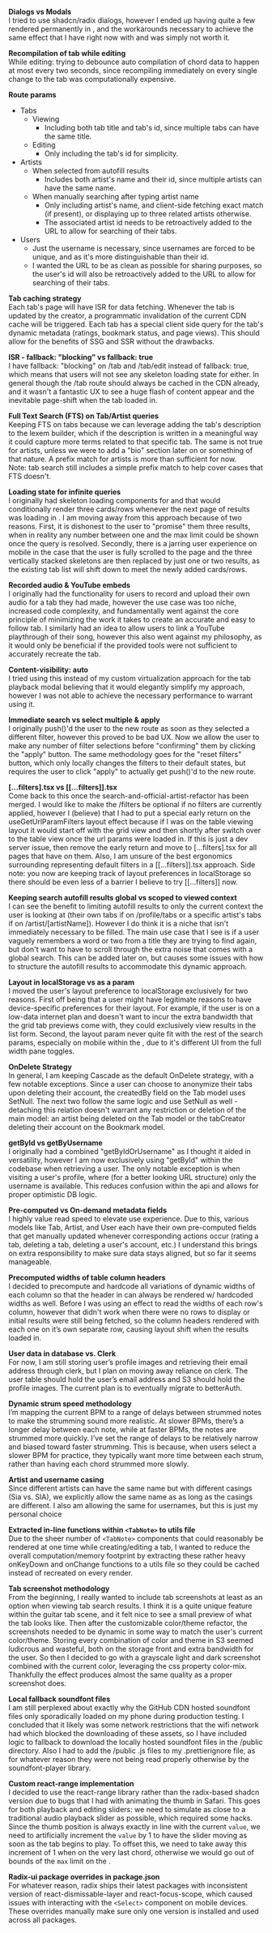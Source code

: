 **Dialogs vs Modals**  
I tried to use shadcn/radix dialogs, however I ended up having quite a few rendered permanently in <Tab />, and the workarounds necessary to achieve the same effect that I have right now with <FocusTrap> and <AnimatePresence> was simply not worth it.

**Recompilation of tab while editing**  
While editing: trying to debounce auto compilation of chord data to happen at most every two seconds, since recompiling immediately on every single change to the tab was computationally expensive.

**Route params**

- Tabs
  - Viewing
    - Including both tab title and tab's id, since multiple tabs can have the same title.
  - Editing
    - Only including the tab's id for simplicity.
- Artists
  - When selected from autofill results
    - Includes both artist's name and their id, since multiple artists can have the same name.
  - When manually searching after typing artist name
    - Only including artist's name, and client-side fetching exact match (if present), or displaying up to three related artists otherwise.
    - The associated artist id needs to be retroactively added to the URL to allow for searching of their tabs.
- Users
  - Just the username is necessary, since usernames are forced to be unique, and as it's more distinguishable than their id.
  - I wanted the URL to be as clean as possible for sharing purposes, so the user's id will also be retroactively added to the URL to allow for searching of their tabs.

**Tab caching strategy**  
Each tab's page will have ISR for data fetching. Whenever the tab is updated by the creator, a programmatic invalidation of the current CDN cache will be triggered. Each tab has a special client side query for the tab's dynamic metadata (ratings, bookmark status, and page views). This should allow for the benefits of SSG and SSR without the drawbacks.

**ISR - fallback: "blocking" vs fallback: true**  
I have fallback: "blocking" on /tab and /tab/edit instead of fallback: true, which means that users will not see any skeleton loading state for either. In general though the /tab route should always be cached in the CDN already, and it wasn't a fantastic UX to see a huge flash of content appear and the inevitable page-shift when the tab loaded in.

**Full Text Search (FTS) on Tab/Artist queries**  
Keeping FTS on tabs because we can leverage adding the tab's description to the lexem builder, which if the description is written in a meaningful way it could capture more terms related to that specific tab. The same is not true for artists, unless we were to add a "bio" section later on or something of that nature. A prefix match for artists is more than sufficient for now.  
Note: tab search still includes a simple prefix match to help cover cases that FTS doesn't.

**Loading state for infinite queries**  
I originally had skeleton loading components for <GridTabCard /> and <TableTabRow /> that would conditionally render three cards/rows whenever the next page of results was loading in <SearchResults />. I am moving away from this approach because of two reasons. First, it is dishonest to the user to "promise" them three results, when in reality any number between one and the max limit could be shown once the query is resolved. Secondly, there is a jarring user experience on mobile in the case that the user is fully scrolled to the page and the three vertically stacked skeletons are then replaced by just one or two results, as the existing tab list will shift down to meet the newly added cards/rows.

**Recorded audio & YouTube embeds**  
I originally had the functionality for users to record and upload their own audio for a tab they had made, however the use case was too niche, increased code complexity, and fundamentally went against the core principle of minimizing the work it takes to create an accurate and easy to follow tab. I similarly had an idea to allow users to link a YouTube playthrough of their song, however this also went against my philosophy, as it would only be beneficial if the provided tools were not sufficient to accurately recreate the tab.

**Content-visibility: auto**  
I tried using this instead of my custom virtualization approach for the tab playback modal believing that it would elegantly simplify my approach, however I was not able to achieve the necessary performance to warrant using it.

**Immediate search vs select multiple & apply**  
I originally push()'d the user to the new route as soon as they selected a different filter, however this proved to be bad UX. Now we allow the user to make any number of filter selections before "confirming" them by clicking the "apply" button. The same methodology goes for the "reset filters" button, which only locally changes the filters to their default states, but requires the user to click "apply" to actually get push()'d to the new route.

**[...filters].tsx vs [[...filters]].tsx**  
Come back to this once the search-and-official-artist-refactor has been merged. I would like to make the /filters be optional if no filters are currently applied, however I (believe) that I had to put a special early return on the useGetUrlParamFilters layout effect because if I was on the table viewing layout it would start off with the grid view and then shortly after switch over to the table view once the url params were loaded in. If this is just a dev server issue, then remove the early return and move to [...filters].tsx for all pages that have <SearchResults /> on them. Also, I am unsure of the best ergonomics surrounding representing default filters in a [[...filters]].tsx approach. Side note: you now are keeping track of layout preferences in localStorage so there should be even less of a barrier I believe to try [[...filters]] now.

**Keeping search autofill results global vs scoped to viewed context**  
I can see the benefit to limiting autofill results to only the current context the user is looking at (their own tabs if on /profile/tabs or a specific artist's tabs if on /artist/[artistName]). However I do think it is a niche that isn't immediately necessary to be filled. The main use case that I see is if a user vaguely remembers a word or two from a title they are trying to find again, but don't want to have to scroll through the extra noise that comes with a global search. This can be added later on, but causes some issues with how to structure the autofill results to accommodate this dynamic approach.

**Layout in localStorage vs as a param**  
I moved the user's layout preference to localStorage exclusively for two reasons. First off being that a user might have legitimate reasons to have device-specific preferences for their layout. For example, if the user is on a low-data internet plan and doesn't want to incur the extra bandwidth that the grid tab previews come with, they could exclusively view results in the list form. Second, the layout param never quite fit with the rest of the search params, especially on mobile within the <Drawer>, due to it's different UI from the full width pane toggles.

**OnDelete Strategy**  
In general, I am keeping Cascade as the default OnDelete strategy, with a few notable exceptions. Since a user can choose to anonymize their tabs upon deleting their account, the createdBy field on the Tab model uses SetNull. The next two follow the same logic and use SetNull as well - detaching this relation doesn't warrant any restriction or deletion of the main model: an artist being deleted on the Tab model or the tabCreator deleting their account on the Bookmark model.

**getById vs getByUsername**  
I originally had a combined "getByIdOrUsername" as I thought it aided in versatility, however I am now exclusively using "getById" within the codebase when retrieving a user. The only notable exception is when visiting a user's profile, where (for a better looking URL structure) only the username is available. This reduces confusion within the api and allows for proper optimistic DB logic.

**Pre-computed vs On-demand metadata fields**  
I highly value read speed to elevate use experience. Due to this, various models like Tab, Artist, and User each have their own pre-computed fields that get manually updated whenever corresponding actions occur (rating a tab, deleting a tab, deleting a user's account, etc.) I understand this brings on extra responsibility to make sure data stays aligned, but so far it seems manageable.

**Precomputed widths of table column headers**  
I decided to precompute and hardcode all variations of dynamic widths of each column so that the header in <SearchResults /> can always be rendered w/ hardcoded widths as well. Before I was using an effect to read the widths of each row's column, however that didn't work when there were no rows to display or initial results were still being fetched, so the column headers rendered with each one on it’s own separate row, causing layout shift when the results loaded in.

**User data in database vs. Clerk**  
For now, I am still storing user’s profile images and retrieving their email address through clerk, but I plan on moving away reliance on clerk. The user table should hold the user’s email address and S3 should hold the profile images. The current plan is to eventually migrate to betterAuth.

**Dynamic strum speed methodology**  
I’m mapping the current BPM to a range of delays between strummed notes to make the strumming sound more realistic. At slower BPMs, there’s a longer delay between each note, while at faster BPMs, the notes are strummed more quickly. I’ve set the range of delays to be relatively narrow and biased toward faster strumming. This is because, when users select a slower BPM for practice, they typically want more time between each strum, rather than having each chord strummed more slowly.

**Artist and username casing**  
Since different artists can have the same name but with different casings (Sia vs. SIA), we explicitly allow the same name as as long as the casings are different. I also am allowing the same for usernames, but this is just my personal choice

**Extracted in-line functions within `<TabNote>` to utils file**  
Due to the sheer number of `<TabNote>` components that could reasonably be rendered at one time while creating/editing a tab, I wanted to reduce the overall computation/memory footprint by extracting these rather heavy onKeyDown and onChange functions to a utils file so they could be cached instead of recreated on every render.

**Tab screenshot methodology**  
From the beginning, I really wanted to include tab screenshots at least as an option when viewing tab search results. I think it is a quite unique feature within the guitar tab scene, and it felt nice to see a small preview of what the tab looks like. Then after the customizable color/theme refactor, the screenshots needed to be dynamic in some way to match the user's current color/theme. Storing every combination of color and theme in S3 seemed ludicrous and wasteful, both on the storage front and extra bandwidth for the user. So then I decided to go with a grayscale light and dark screenshot combined with the current color, leveraging the css property color-mix. Thankfully the effect produces almost the same quality as a proper screenshot does.

**Local fallback soundfont files**  
I am still perplexed about exactly why the GitHub CDN hosted soundfont files only sporadically loaded on my phone during production testing. I concluded that it likely was some network restrictions that the wifi network had which blocked the downloading of these assets, so I have included logic to fallback to download the locally hosted soundfont files in the /public directory. Also I had to add the /public .js files to my .prettierignore file, as for whatever reason they were not being read properly otherwise by the soundfont-player library.

**Custom react-range implementation**  
I decided to use the react-range library rather than the radix-based shadcn version due to bugs that I had with animating the thumb in Safari. This goes for both playback and editing sliders: we need to simulate as close to a traditional audio playback slider as possible, which required some hacks. Since the thumb position is always exactly in line with the current `value`, we need to artificially increment the `value` by 1 to have the slider moving as soon as the tab begins to play. To offset this, we need to take away this increment of 1 when on the very last chord, otherwise we would go out of bounds of the `max` limit on the <Range>.

**Radix-ui package overrides in package.json**  
For whatever reason, radix ships their latest packages with inconsistent version of react-dismissable-layer and react-focus-scope, which caused issues with interacting with the `<Select>` component on mobile devices. These overrides manually make sure only one version is installed and used across all packages.
